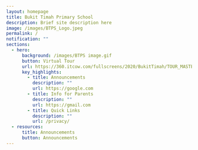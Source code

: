 ```yaml
---
layout: homepage
title: Bukit Timah Primary School
description: Brief site description here
image: /images/BTPS_Logo.jpeg
permalink: /
notification: ""
sections:
  - hero:
      background: /images/BTPS image.gif
      button: Virtual Tour
      url: https://360.itcow.com/fullscreens/2020/BukitTimah/TOUR_MASTER1/
      key_highlights:
        - title: Announcements
          description: ""
          url: https://google.com
        - title: Info for Parents
          description: ""
          url: https://gmail.com
        - title: Quick Links
          description: ""
          url: /privacy/
  - resources:
      title: Announcements
      button: Announcements
---
```

